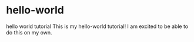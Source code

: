 # hello-world
hello world tutorial
This is my hello-world tutorial!  I am excited to be able to do this on my own.   
